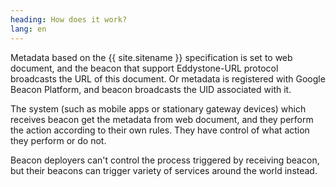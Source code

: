 ```yaml
---
heading: How does it work?
lang: en
---
```


Metadata based on the {{ site.sitename }} specification is set to web document, and the beacon that support Eddystone-URL protocol broadcasts the URL of this document.
Or metadata is registered with Google Beacon Platform, and beacon broadcasts the UID associated with it.

The system (such as mobile apps or stationary gateway devices) which receives beacon get the metadata from web document, and they perform the action according to their own rules. They have control of what action they perform or do not.

Beacon deployers can't control the process triggered by receiving beacon, but their beacons can trigger variety of services around the world instead.

